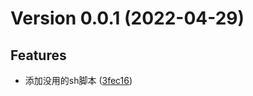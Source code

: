 # Version 0.0.1 (2022-04-29)

## Features
* 添加没用的sh脚本 ([3fec16](https://github.com/ObsidianXie/PrivateRemote/commit/3fec1624d463fa3a289c117c5e94953eb9ff6929))

